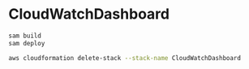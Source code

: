# CloudWatchDashboard

```bash
sam build
sam deploy
```


```bash
aws cloudformation delete-stack --stack-name CloudWatchDashboard
```
